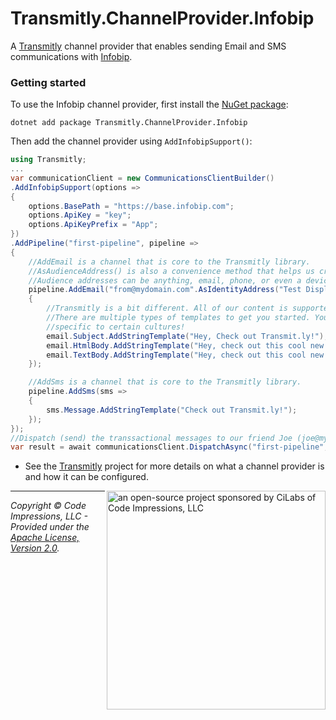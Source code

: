 # Transmitly.ChannelProvider.Infobip

A [Transmitly](https://github.com/transmitly/transmitly) channel provider that enables sending Email and SMS communications with [Infobip](https://www.infobip.com/).

### Getting started

To use the Infobip channel provider, first install the [NuGet package](https://nuget.org/packages/transmitly.channelprovider.infobip):

```shell
dotnet add package Transmitly.ChannelProvider.Infobip
```

Then add the channel provider using `AddInfobipSupport()`:

```csharp
using Transmitly;
...
var communicationClient = new CommunicationsClientBuilder()
.AddInfobipSupport(options =>
{
	options.BasePath = "https://base.infobip.com";
	options.ApiKey = "key";
	options.ApiKeyPrefix = "App";
})
.AddPipeline("first-pipeline", pipeline =>
{
	//AddEmail is a channel that is core to the Transmitly library.
	//AsAudienceAddress() is also a convenience method that helps us create an audience address
	//Audience addresses can be anything, email, phone, or even a device/app Id for push notifications!
	pipeline.AddEmail("from@mydomain.com".AsIdentityAddress("Test Display Name"), email =>
	{
		//Transmitly is a bit different. All of our content is supported by templates out of the box.
		//There are multiple types of templates to get you started. You can even create templates 
		//specific to certain cultures!
		email.Subject.AddStringTemplate("Hey, Check out Transmit.ly!");
		email.HtmlBody.AddStringTemplate("Hey, check out this cool new library for managing app communications. <a href=\"https://transmit.ly\">");
		email.TextBody.AddStringTemplate("Hey, check out this cool new library. https://transmitly.ly");
	});

	//AddSms is a channel that is core to the Transmitly library.
	pipeline.AddSms(sms =>
	{
		sms.Message.AddStringTemplate("Check out Transmit.ly!");
	});
});
//Dispatch (send) the transsactional messages to our friend Joe (joe@mydomain.com & 888-555-1234) using our configured InfoBip account with our "first-pipeline" pipeline.
var result = await communicationsClient.DispatchAsync("first-pipeline", ["joe@mydomain.com".AsAudienceAddress("Joe"),"+18885551234".AsAudienceAddress()], new { });
```
* See the [Transmitly](https://github.com/transmitly/transmitly) project for more details on what a channel provider is and how it can be configured.


<picture>
  <source media="(prefers-color-scheme: dark)" srcset="https://github.com/transmitly/transmitly/assets/3877248/524f26c8-f670-4dfa-be78-badda0f48bfb">
  <img alt="an open-source project sponsored by CiLabs of Code Impressions, LLC" src="https://github.com/transmitly/transmitly/assets/3877248/34239edd-234d-4bee-9352-49d781716364" width="350" align="right">
</picture> 

---------------------------------------------------

_Copyright &copy; Code Impressions, LLC - Provided under the [Apache License, Version 2.0](http://apache.org/licenses/LICENSE-2.0.html)._
